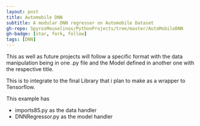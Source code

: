 ```yaml
---
layout: post
title: Automobile DNN
subtitle: A modular DNN regressor on Automobile Dataset
gh-repo: SpyrosMouselinos/PythonProjects/tree/master/AutoMobileDNN
gh-badge: [star, fork, follow]
tags: [DNN]
---
```


This as well as future projects will follow a specific format
with the data manipulation being in one .py file and the Model defined in another one 
with the respective title.

This is to integrate to the final Library that i plan to make as a wrapper to Tensorflow.

This example has
* imports85.py as the data handler
* DNNRegressor.py as the model handler



